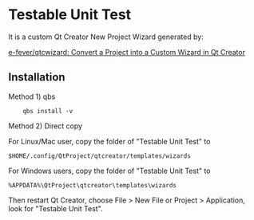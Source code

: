 Testable Unit Test
=============================

It is a custom Qt Creator New Project Wizard generated by:

[e-fever/qtcwizard: Convert a Project into a Custom Wizard in Qt Creator](https://github.com/e-fever/qtcwizard)

Installation 
------------

Method 1) qbs

```
    qbs install -v
```

Method 2) Direct copy

For Linux/Mac user, copy the folder of "Testable Unit Test" to 

```
$HOME/.config/QtProject/qtcreator/templates/wizards
```

For Windows users, copy the folder of "Testable Unit Test" to 

```
%APPDATA%\QtProject\qtcreator\templates\wizards 
```

Then restart Qt Creator, choose File > New File or Project > Application, look for "Testable Unit Test".